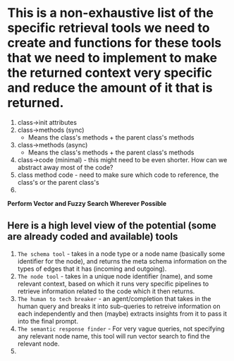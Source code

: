 # This is a non-exhaustive list of the specific retrieval tools we need to create and functions for these tools that we need to implement to make the returned context very specific and reduce the amount of it that is returned.

1. class->init attributes
2. class->methods (sync)
    * Means the class's methods + the parent class's methods
3. class->methods (async)
    * Means the class's methods + the parent class's methods
4. class->code (minimal) - this might need to be even shorter. How can we abstract away most of the code?
5. class method code - need to make sure which code to reference, the class's or the parent class's
6. 

**Perform Vector and Fuzzy Search Wherever Possible**

## Here is a high level view of the potential (some are already coded and available) tools

1. `The schema tool` - takes in a node type or a node name (basically some identifier for the node), and returns the meta schema information on the types of edges that it has (incoming and outgoing).
2. `The node tool` - takes in a unique node identifier (name), and some relevant context, based on which it runs very specific pipelines to retrieve information related to the code which it then returns.
3. `The human to tech breaker` - an agent/completion that takes in the human query and breaks it into sub-queries to retreive information on each independently and then (maybe) extracts insights from it to pass it into the final prompt.
4. `The semantic response finder` - For very vague queries, not specifying any relevant node name, this tool will run vector search to find the relevant node.
5. 